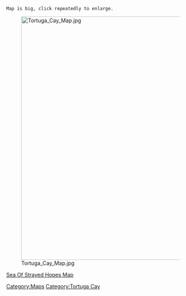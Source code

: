 `Map is big, click repeatedly to enlarge.`

<figure>
<img src="Tortuga_Cay_Map.jpg" title="Tortuga_Cay_Map.jpg" width="650"
alt="Tortuga_Cay_Map.jpg" />
<figcaption aria-hidden="true">Tortuga_Cay_Map.jpg</figcaption>
</figure>

[Sea Of Strayed Hopes Map](Sea_Of_Strayed_Hopes_Map "wikilink")

[Category:Maps](Category:Maps "wikilink") [Category:Tortuga
Cay](Category:Tortuga_Cay "wikilink")
